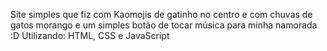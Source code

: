 Site simples que fiz com Kaomojis de gatinho no centro e com chuvas de gatos morango e um simples botão de tocar música para minha namorada :D
Utilizando: HTML, CSS e JavaScript
